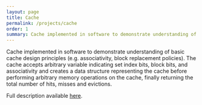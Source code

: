 ```yaml
---
layout: page
title: Cache
permalink: /projects/cache
order: 1
summary: Cache implemented in software to demonstrate understanding of basic cache design principles (e.g. associativity, block replacement policies).
---
```


Cache implemented in software to demonstrate understanding of basic cache design principles (e.g. associativity, block replacement policies). 
The cache accepts arbitrary variable indicating set index bits, block bits, and associativity and creates a data structure representing the cache before performing arbitrary memory operations on the cache, finally returning the total number of hits, misses and evictions.

Full description available <a href="https://bwaldman.dev/projects/cache.pdf">here</a>.